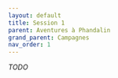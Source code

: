 ```yaml
---
layout: default
title: Session 1
parent: Aventures à Phandalin
grand_parent: Campagnes
nav_order: 1
---
```


*TODO*

